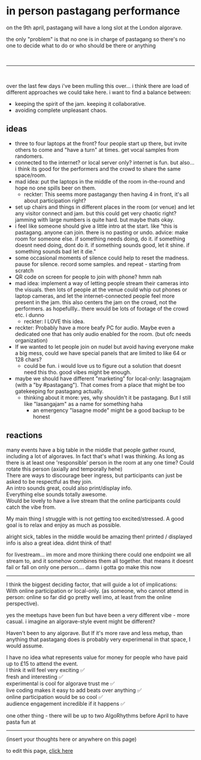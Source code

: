 # in person pastagang performance

on the 9th april, pastagang will have a long slot at the London algorave.

the only "problem" is that no one is in charge of pastagang so there's no one to decide what to do or who should be there or anything

<br>

<hr>

<br>

over the last few days i've been mulling this over... i think there are load of different approaches we could take here. i want to find a balance between:

- keeping the spirit of the jam. keeping it collaborative.
- avoiding complete unpleasant chaos.

## ideas

- three to four laptops at the front? four people start up there, but invite others to come and "have a turn" at times. get vocal samples from randomers.
- connected to the internet? or local server only? internet is fun. but also... i think its good for the performers and the crowd to share the same space/room.
- mad idea: put the laptops in the middle of the room in-the-round and hope no one spills beer on them.
   - reckter: This seems more pastagangy then having 4 in front, it's all about participation right?
- set up chairs and things in different places in the room (or venue) and let any visitor connect and jam. but this could get very chaotic right? jamming with large numbers is quite hard. but maybe thats okay.
- i feel like someone should give a little intro at the start. like "this is pastagang. anyone can join. there is no pasting or undo. advice: make room for someone else. if something needs doing, do it. if something doesnt need doing, dont do it. if something sounds good, let it shine. if something sounds bad let it die."
- some occasional moments of silence could help to reset the madness. pause for silence. record some samples. and repeat - starting from scratch
- QR code on screen for people to join with phone? hmm nah
- mad idea: implement a way of letting people stream their cameras into the visuals. then lots of people at the venue could whip out phones or laptop cameras, and let the internet-connected people feel more present in the jam. this also centers the jam on the crowd, not the performers. as hopefullly.. there would be lots of footage of the crowd etc. i dunno
   - reckter: I LOVE this idea.
- reckter: Probably have a more beafy PC for audio. Maybe even a dedicated one that has only audio enabled for the room. (but ofc needs organization)
- If we wanted to let people join on nudel but avoid having everyone make a big mess, could we have special panels that are limited to like 64 or 128 chars?
   - could be fun. i would love us to figure out a solution that doesnt need this tho. good vibes might be enough.
- maybe we should have different "marketing" for local-only: lasagnajam (with a "by #pastagang"). That comes from a place that might be too gatekeeping for pastagang actually.
   - thinking about it more: yes, why shouldn't it be pastagang. But I still like "lasangajam" as a name for something haha
      - an emergency "lasagne mode" might be a good backup to be honest 

## reactions

many events have a big table in the middle that people gather round, including a lot of algoraves. In fact that's what I was thinking. As long as there is at least one 'responsible' person in the room at any one time? Could rotate this person (axially and temporally hehe)\
There are ways to discourage beer ingress, but participants can just be asked to be respectful as they join.\
An intro sounds great, could also print/display info.\
Everything else sounds totally awesome.\
Would be lovely to have a live stream that the online participants could catch the vibe from.

My main thing I struggle with is not getting too excited/stressed. A good goal is to relax and enjoy as much as possible.

alright sick, tables in the middle would be amazing then!
printed / displayed info is also a great idea. didnt think of that!

for livestream... im more and more thinking there could one endpoint we all stream to, and it somehow combines them all together. that means it doesnt fail or fall on only one person.... damn i gotta go make this now

---

I think the biggest deciding factor, that will guide a lot of implications:\
With online participation or local-only. (as someone, who cannot attend in person: online so far did go pretty well imo, at least from the online perspective).

yes the meetups have been fun but have been a very different vibe - more casual. i imagine an algorave-style event might be different?

Haven't been to any algorave. But If it's more rave and less metup, than anything that  pastagang does is probably very experimenal in that space, I would assume.

I have no idea what represents value for money for people who have paid up to £15 to attend the event.\
I think it will feel very exciting ✅\
fresh and interesting ✅\
experimental is cool for algorave trust me ✅\
live coding makes it easy to add beats over anything ✅\
online participation would be so cool ✅\
audience engagement incredible if it happens ✅

one other thing - there will be up to two AlgoRhythms before April to have pasta fun at

---

(insert your thoughts here or anywhere on this page)

to edit this page, [click here](https://github.com/pastagang/pastagang/edit/main/blog/in-person/readme.md)

